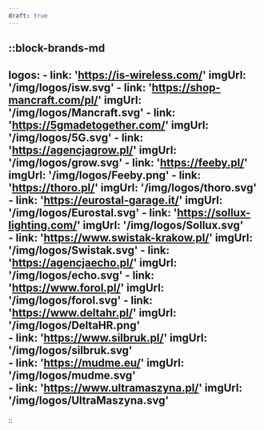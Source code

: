 ```yaml
---
draft: true
---
```


::block-brands-md
---
logos:
    - link: 'https://is-wireless.com/'
      imgUrl: '/img/logos/isw.svg'
    - link: 'https://shop-mancraft.com/pl/'
      imgUrl: '/img/logos/Mancraft.svg'
    - link: 'https://5gmadetogether.com/'
      imgUrl: '/img/logos/5G.svg'
    - link: 'https://agencjagrow.pl/'
      imgUrl: '/img/logos/grow.svg'
    - link: 'https://feeby.pl/'
      imgUrl: '/img/logos/Feeby.png'
    - link: 'https://thoro.pl/'
      imgUrl: '/img/logos/thoro.svg'
    - link: 'https://eurostal-garage.it/'
      imgUrl: '/img/logos/Eurostal.svg'
    - link: 'https://sollux-lighting.com/'
      imgUrl: '/img/logos/Sollux.svg'      
    - link: 'https://www.swistak-krakow.pl/'
      imgUrl: '/img/logos/Swistak.svg'
    - link: 'https://agencjaecho.pl/'
      imgUrl: '/img/logos/echo.svg'
    - link: 'https://www.forol.pl/'
      imgUrl: '/img/logos/forol.svg'
    - link: 'https://www.deltahr.pl/'
      imgUrl: '/img/logos/DeltaHR.png'    
    - link: 'https://www.silbruk.pl/'
      imgUrl: '/img/logos/silbruk.svg'   
    - link: 'https://mudme.eu/'
      imgUrl: '/img/logos/mudme.svg'   
    - link: 'https://www.ultramaszyna.pl/'
      imgUrl: '/img/logos/UltraMaszyna.svg'
---
::